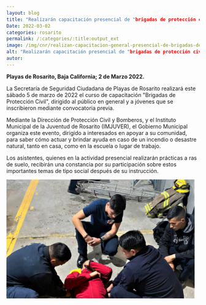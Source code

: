 ```yaml
---
layout: blog
title: "Realizarán capacitación presencial de "brigadas de protección civil""
Date: 2022-03-02
categories: rosarito
permalink: /:categories/:title:output_ext
image: /img/cnr/realizan-capacitacion-general-presencial-de-brigadas-de-proteccion.png
alt: "Realizarán capacitación presencial de "brigadas de protección civil""
autor:
---
```


**Playas de Rosarito, Baja California; 2 de Marzo 2022.** 

La Secretaría de Seguridad Ciudadana de Playas de Rosarito realizará este sábado 5 de marzo de 2022 el curso de capacitación "Brigadas de Protección Civil", dirigido al público en general y a jóvenes que se inscribieron mediante convocatoria previa.

Mediante la Dirección de Protección Civil y Bomberos, y el Instituto Municipal de la Juventud de Rosarito (IMJUVER), el Gobierno Municipal organiza este evento, dirigido a interesados en apoyar a su comunidad, para saber cómo actuar y brindar ayuda en caso de un incendio o desastre natural, tanto en casa, como en la escuela o lugar de trabajo.

Los asistentes, quienes en la actividad presencial realizarán prácticas a ras de suelo, recibirán una constancia por su participación sobre estos importantes temas de tipo social después de su instrucción.

<div id="carouselExampleSlidesOnly" class="carousel slide" data-ride="carousel">
  <div class="carousel-inner">
    <div class="carousel-item active">
       <img class="d-block w-100" src="/img/cnr/realizan-capacitacion-general-presencial-de-brigadas-de-proteccion.png" loading="lazy"  alt="Realizarán capacitación presencial de "brigadas de protección civil"">
    </div>
  </div>
</div>

